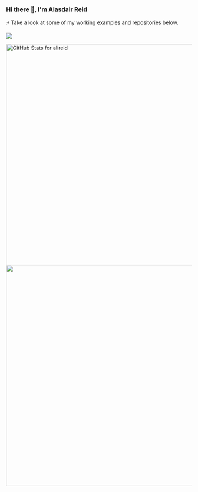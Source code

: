 ### Hi there 👋, I'm Alasdair Reid

⚡ Take a look at some of my working examples and repositories below.

[![](https://img.shields.io/badge/-Alasdair%20Reid-blue?style=flat-square&logo=Linkedin&logoColor=white&link=https://www.linkedin.com/in/alasdairreid/)](https://www.linkedin.com/in/alasdairreid/)

<img src="https://github-readme-stats.vercel.app/api?username=alireid&show_icons=true&include_all_commits=true&count_private=true&theme=dark&layout=compact" alt="GitHub Stats for alireid" width="600">

<img src="https://github-readme-streak-stats.herokuapp.com?user=alireid&theme=dark" width="600">
